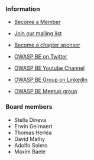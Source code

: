 ### Information
* [Become a Member](https://www.owasp.org/index.php/Membership)

* [Join our mailing list](https://groups.google.com/a/owasp.org/forum/#!forum/belgium-chapter)
* [Become a chapter sponsor](https://www.owasp.org/index.php/Local_Chapter_Supporter)
* [OWASP BE on Twitter](https://twitter.com/owasp_be)
* [OWASP BE Youtube Channel](https://www.youtube.com/channel/UCse6RTiGd7oxJW4i_-TkZgA)
* [OWASP BE Group on LinkedIn](https://www.linkedin.com/groups/37865/)

* [OWASP BE Meetup group](https://www.meetup.com/belgium-owasp-meetup-group/)

### Board members
* Stella Dineva
* Erwin Geirnaert
* Thomas Herlea
* David Mathy
* Adolfo Solero
* Maxim Baele

